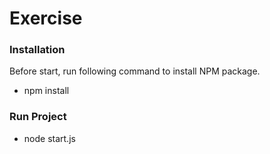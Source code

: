 # Exercise
### Installation
Before start, run following command to install NPM package.
- npm install

### Run Project 
- node start.js
